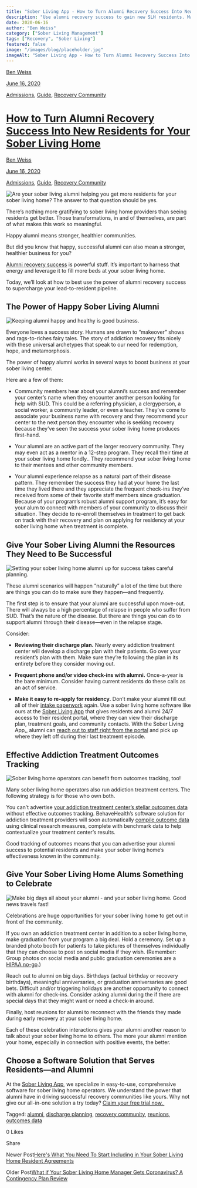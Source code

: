 ```yaml
---
title: "Sober Living App - How to Turn Alumni Recovery Success Into New Residents for Your Sober Living Home&lt;br/&gt;"
description: "Use alumni recovery success to gain new SLH residents. Marketing tips from the Sober Living App blog archives (June 2020)."
date: 2020-06-16
author: "Ben Weiss"
category: ["Sober Living Management"]
tags: ["Recovery", "Sober Living"]
featured: false
image: "/images/blog/placeholder.jpg"
imageAlt: "Sober Living App - How to Turn Alumni Recovery Success Into New Residents for Your Sober Living Home&lt;br/&gt;"
---
```


[Ben Weiss](../../../../sober-living-app-blog%EF%B9%96author=5a811b27db7926c296af1851.html)

[June 16, 2020](how-to-turn-alumni-recovery-success-into-new-residents-for-your-sober-living-home.html)

[Admissions](../../../category/Admissions.html), [Guide](../../../category/Guide.html), [Recovery Community](../../../category/Recovery+Community.html)

#  [How to Turn Alumni Recovery Success Into New Residents for Your Sober Living Home](how-to-turn-alumni-recovery-success-into-new-residents-for-your-sober-living-home.html)

[Ben Weiss](../../../../sober-living-app-blog%EF%B9%96author=5a811b27db7926c296af1851.html)

[June 16, 2020](how-to-turn-alumni-recovery-success-into-new-residents-for-your-sober-living-home.html)

[Admissions](../../../category/Admissions.html), [Guide](../../../category/Guide.html), [Recovery Community](../../../category/Recovery+Community.html)

![Are your sober living alumni helping you get more residents for your sober living home? The answer to that question should be yes.](/images/blog/how-to-turn-alumni-recovery-success-into-new-residents-for-your-sober-living-home/Screenshot_2020-06-10_at_9.45.13_AM.png)

There’s nothing more gratifying to sober living home providers than seeing residents get better. Those transformations, in and of themselves, are part of what makes this work so meaningful. 

Happy alumni means stronger, healthier communities. 

But did you know that happy, successful alumni can also mean a stronger, healthier business for you? 

[Alumni recovery success](https://behavehealth.com/blog/2020/2/11/now-what-how-to-set-your-addiction-treatment-alumni-up-for-success) is powerful stuff. It’s important to harness that energy and leverage it to fill more beds at your sober living home.

Today, we’ll look at how to best use the power of alumni recovery success to supercharge your lead-to-resident pipeline.

## The Power of Happy Sober Living Alumni

![Keeping alumni happy and healthy is good business.](/images/blog/how-to-turn-alumni-recovery-success-into-new-residents-for-your-sober-living-home/Screenshot_2020-06-10_at_9.46.51_AM.png)

Everyone loves a success story. Humans are drawn to “makeover” shows and rags-to-riches fairy tales. The story of addiction recovery fits nicely with these universal archetypes that speak to our need for redemption, hope, and metamorphosis. 

The power of happy alumni works in several ways to boost business at your sober living center.

Here are a few of them: 

  * Community members hear about your alumni’s success and remember your center’s name when they encounter another person looking for help with SUD. This could be a referring physician, a clergyperson, a social worker, a community leader, or even a teacher. They’ve come to associate your business name with recovery and they recommend your center to the next person they encounter who is seeking recovery because they’ve seen the success your sober living home produces first-hand.

  * Your alumni are an active part of the larger recovery community. They may even act as a mentor in a 12-step program. They recall their time at your sober living home fondly.. They recommend your sober living home to their mentees and other community members. 

  * Your alumni experience relapse as a natural part of their disease pattern. They remember the success they had at your home the last time they lived there and they appreciate the frequent check-ins they’ve received from some of their favorite staff members since graduation. Because of your program’s robust alumni support program, it’s easy for your alum to connect with members of your community to discuss their situation. They decide to re-enroll themselves in treatment to get back on track with their recovery and plan on applying for residency at your sober living home when treatment is complete. 

## Give Your Sober Living Alumni the Resources They Need to Be Successful

![Setting your sober living home alumni up for success takes careful planning.](/images/blog/how-to-turn-alumni-recovery-success-into-new-residents-for-your-sober-living-home/Screenshot_2020-06-10_at_9.47.22_AM.png)

These alumni scenarios will happen “naturally” a lot of the time but there are things you can do to make sure they happen—and frequently. 

The first step is to ensure that your alumni are successful upon move-out. There will always be a high percentage of relapse in people who suffer from SUD. That’s the nature of the disease. But there are things you can do to support alumni through their disease—even in the relapse stage. 

Consider: 

  * **Reviewing their discharge plan.** Nearly every addiction treatment center will develop a discharge plan with their patients. Go over your resident’s plan with them. Make sure they’re following the plan in its entirety before they consider moving out.

  * **Frequent phone and/or video check-ins with alumni.** Once-a-year is the bare minimum. Consider having current residents do these calls as an act of service.

  * **Make it easy to re-apply for residency.** Don’t make your alumni fill out all of their [intake paperwork](https://soberlivingapp.com/sober-living-app-blog/2020/4/28/introducing-our-new-resident-application-for-the-sober-living-home-app) again. Use a sober living home software like ours at the [Sober Living App](../../../../index.html) that gives residents and alumni 24/7 access to their resident portal, where they can view their discharge plan, treatment goals, and community contacts. With the Sober Living App,, alumni can [reach out to staff right from the portal](https://behavehealth.com/blog/2019/6/4/how-smart-patient-portals-improve-addiction-treatment-engagement-and-outcomes) and pick up where they left off during their last treatment episode.

## Effective Addiction Treatment Outcomes Tracking 

![Sober living home operators can benefit from outcomes tracking, too!](/images/blog/how-to-turn-alumni-recovery-success-into-new-residents-for-your-sober-living-home/Screenshot_2020-06-10_at_9.48.14_AM.png)

Many sober living home operators also run addiction treatment centers. The following strategy is for those who own both.

You can’t advertise [your addiction treatment center’s stellar outcomes data](https://behavehealth.com/blog/2019/6/4/how-smart-patient-portals-improve-addiction-treatment-engagement-and-outcomes) without effective outcomes tracking. BehaveHealth’s software solution for addiction treatment providers will soon automatically [compile outcome data](https://behavehealth.com/blog/2019/4/23/4-tips-for-developing-outcome-tracking-for-your-addiction-and-mental-health-treatment-organization) using clinical research measures, complete with benchmark data to help contextualize your treatment center’s results. 

Good tracking of outcomes means that you can advertise your alumni success to potential residents and make your sober living home’s effectiveness known in the community. 

## Give Your Sober Living Home Alums Something to Celebrate

![Make big days all about your alumni - and your sober living home. Good news travels fast!](/images/blog/how-to-turn-alumni-recovery-success-into-new-residents-for-your-sober-living-home/Screenshot_2020-06-10_at_9.48.32_AM.png)

Celebrations are huge opportunities for your sober living home to get out in front of the community. 

If you own an addiction treatment center in addition to a sober living home, make graduation from your program a big deal. Hold a ceremony. Set up a branded photo booth for patients to take pictures of themselves individually that they can choose to post on social media if they wish. (Remember: Group photos on social media and public graduation ceremonies are a [HIPAA no-go](https://behavehealth.com/blog/2019/4/30/4-ways-smart-software-protects-your-behavioral-health-organization-from-hipaa-violations).)

Reach out to alumni on big days. Birthdays (actual birthday or recovery birthdays), meaningful anniversaries, or graduation anniversaries are good bets. Difficult and/or triggering holidays are another opportunity to connect with alumni for check-ins. Consider asking alumni during the if there are special days that they might want or need a check-in around. 

Finally, host reunions for alumni to reconnect with the friends they made during early recovery at your sober living home. 

Each of these celebration interactions gives your alumni another reason to talk about your sober living home to others. The more your alumni mention your home, especially in connection with positive events, the better.

## Choose a Software Solution that Serves Residents—and Alumni 

At the [Sober Living App](../../../../index.html), we specialize in easy-to-use, comprehensive software for sober living home operators. We understand the power that alumni have in driving successful recovery communities like yours. Why not give our all-in-one solution a try today? [Claim your free trial now. ](https://signup.behavehealth.com/?product=sober_living_app)﻿  
  

Tagged: [alumni](../../../tag/alumni.html), [discharge planning](https://soberlivingapp.com/sober-living-app-blog/tag/discharge+planning), [recovery community](../../../tag/recovery+community.html), [reunions](../../../tag/reunions.html), [outcomes data](../../../tag/outcomes+data.html)

0 Likes

Share

Newer Post[Here's What You Need To Start Including in Your Sober Living Home Resident Agreements](../30/heres-what-you-need-to-start-including-in-your-sober-living-home-resident-agreements.html)

Older Post[What if Your Sober Living Home Manager Gets Coronavirus? A Contingency Plan Review](../2/what-if-your-sober-living-home-manager-gets-coronavirus-a-contingency-plan-review.html)